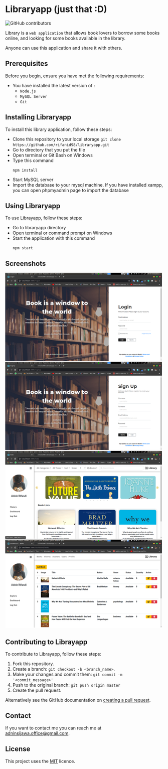 # Libraryapp (just that :D)

<!--- These are examples. See https://shields.io for others or to customize this set of shields. You might want to include dependencies, project status and licence info here --->

![GitHub contributors](https://img.shields.io/badge/contributor-1-green)

Library is a `web application` that allows book lovers to borrow some books online, and looking for some books available in the library.

Anyone can use this application and share it with others.

## Prerequisites

Before you begin, ensure you have met the following requirements:

<!--- These are just example requirements. Add, duplicate or remove as required --->

-   You have installed the latest version of :
    -   `Node.js`
    -   `MySQL Server`
    -   `Git`

## Installing Libraryapp

To install this library application, follow these steps:

-   Clone this repository to your local storage
    `git clone https://github.com/rifanid98/libraryapp.git`
-   Go to directory that you put the file
-   Open terminal or Git Bash on Windows
-   Type this command
    ```
    npm install
    ```
-   Start MySQL server
-   Import the database to your mysql machine. If you have installed xampp, you can open phpmyadmin page to import the database

## Using Libraryapp

To use Librayapp, follow these steps:

-   Go to libraryapp directory
-   Open terminal or command prompt on Windows
-   Start the application with this command
    ```
    npm start
    ```

## Screenshots

<img src="https://github.com/rifanid98/libraryapp/blob/master/screenshots/login.png" width="500" alt="Login Page">
<img src="https://github.com/rifanid98/libraryapp/blob/master/screenshots/signup.png" width="500" alt="Login Page">
<img src="https://github.com/rifanid98/libraryapp/blob/master/screenshots/home.png" width="500" alt="Login Page">
<img src="https://github.com/rifanid98/libraryapp/blob/master/screenshots/dashboard.png" width="500" alt="Login Page">

## Contributing to Librayapp

<!--- If your README is long or you have some specific process or steps you want contributors to follow, consider creating a separate CONTRIBUTING.md file--->

To contribute to Librayapp, follow these steps:

1. Fork this repository.
2. Create a branch: `git checkout -b <branch_name>`.
3. Make your changes and commit them: `git commit -m '<commit_message>'`
4. Push to the original branch: `git push origin master`
5. Create the pull request.

Alternatively see the GitHub documentation on [creating a pull request](https://help.github.com/en/github/collaborating-with-issues-and-pull-requests/creating-a-pull-request).

## Contact

If you want to contact me you can reach me at <adninsijawa.office@gmail.com>.

## License

<!--- If you're not sure which open license to use see https://choosealicense.com/--->

This project uses the [MIT](https://github.com/rifanid98/libraryapp/blob/master/LICENSE) licence.
